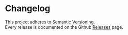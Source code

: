 # Changelog

This project adheres to [Semantic Versioning](http://semver.org/).  
Every release is documented on the Github [Releases](https://github.com/webstronauts/ex_verify_origin/releases) page.

